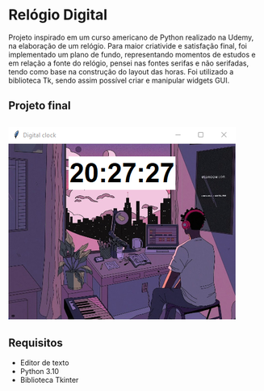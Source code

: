 <h1> Relógio Digital </h1> 

<p> Projeto inspirado em um curso americano de Python realizado na Udemy, na elaboração de um relógio. Para maior criativide e satisfação final, foi implementado um plano de fundo, representando momentos de estudos e em relação a fonte do relógio,
pensei nas fontes serifas e não serifadas, tendo como base na construção do layout das horas. Foi utilizado a biblioteca Tk, sendo assim possível criar e manipular widgets GUI.</p>

<h2> Projeto final <h2>

<img src="final-project\project.png">
 
<br>

<h2> Requisitos </h2>

 - Editor de texto
 - Python 3.10
 - Biblioteca Tkinter


